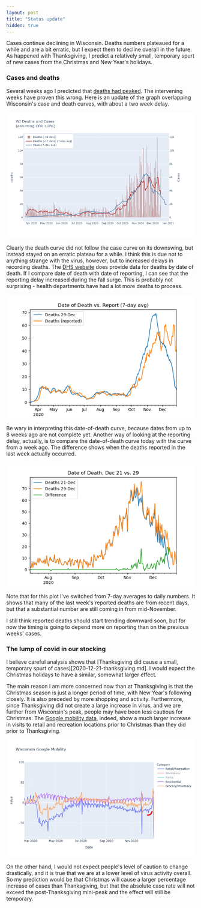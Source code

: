 ```yaml
---
layout: post
title: "Status update"
hidden: true
---
```



Cases continue declining in Wisconsin. Deaths numbers plateaued for a while and are a bit erratic, but I expect them to decline overall in the future. As happened with Thanksgiving, I predict a relatively small, temporary spurt of new cases from the Christmas and New Year's holidays.

### Cases and deaths
Several weeks ago I predicted that [deaths had peaked](2020-12-7-status-update.md). The intervening weeks have proven this wrong. Here is an update of the graph overlapping Wisconsin's case and death curves, with about a two week delay.

![Cases and deaths](../assets/Cases-Deaths-WI_2020-12-29.png)

Clearly the death curve did not follow the case curve on its downswing, but instead stayed on an erratic plateau for a while. I think this is due not to anything strange with the virus, however, but to increased delays in recording deaths. The [DHS website](https://www.dhs.wisconsin.gov/covid-19/county.htm) does provide data for deaths by date of death. If I compare date of death with date of reporting, I can see that the reporting delay increased during the fall surge. This is probably not surprising - health departments have had a lot more deaths to process.

![Deaths reporting delay](../assets/Deaths-Delay_2020-12-29.png)

Be wary in interpreting this date-of-death curve, because dates from up to 8 weeks ago are not complete yet. Another way of looking at the reporting delay, actually, is to compare the date-of-death curve today with the curve from a week ago. The difference shows when the deaths reported in the last week actually occurred.

![Deaths difference](../assets/Deaths-Difference_2020-12-29.png)

Note that for this plot I've switched from 7-day averages to daily numbers. It shows that many of the last week's reported deaths are from recent days, but that a substantial number are still coming in from mid-November.

I still think reported deaths should start trending downward soon, but for now the timing is going to depend more on reporting than on the previous weeks' cases.

### The lump of covid in our stocking
I believe careful analysis shows that [Thanksgiving did cause a small, temporary spurt of cases)[2020-12-21-thanksgiving.md]. I would expect the Christmas holidays to have a similar, somewhat larger effect.

The main reason I am more concerned now than at Thanksgiving is that the Christmas season is just a longer period of time, with New Year's following closely. It is also preceded by more shopping and activity. Furthermore, since Thanksgiving did not create a large increase in virus, and we are further from Wisconsin's peak, people may have been less cautious for Christmas. The [Google mobility data](2020-11-15-mobility.md), indeed, show a much larger increase in visits to retail and recreation locations prior to Christmas than they did prior to Thanksgiving.

![Christmas mobility](../assets/Mobility-Google-Christmas.png)

On the other hand, I would not expect people's level of caution to change drastically, and it is true that we are at a lower level of virus activity overall. So my prediction would be that Christmas will cause a larger percentage increase of cases than Thanksgiving, but that the absolute case rate will not exceed the post-Thanksgiving mini-peak and the effect will still be temporary.

